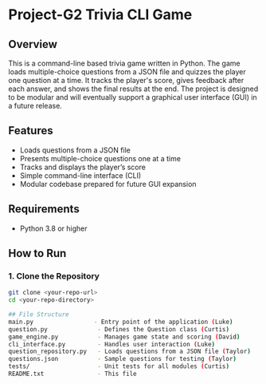 # Project-G2 Trivia CLI Game

## Overview
This is a command-line based trivia game written in Python. The game loads multiple-choice questions from a JSON file and quizzes the player one question at a time. It tracks the player's score, gives feedback after each answer, and shows the final results at the end. The project is designed to be modular and will eventually support a graphical user interface (GUI) in a future release.

## Features
- Loads questions from a JSON file
- Presents multiple-choice questions one at a time
- Tracks and displays the player’s score
- Simple command-line interface (CLI)
- Modular codebase prepared for future GUI expansion

## Requirements
- Python 3.8 or higher

## How to Run

### 1. Clone the Repository
```bash
git clone <your-repo-url>
cd <your-repo-directory>

## File Structure
main.py                 - Entry point of the application (Luke)
question.py              - Defines the Question class (Curtis)
game_engine.py           - Manages game state and scoring (David)
cli_interface.py         - Handles user interaction (Luke)
question_repository.py   - Loads questions from a JSON file (Taylor)
questions.json           - Sample questions for testing (Taylor)
tests/                   - Unit tests for all modules (Curtis)
README.txt               - This file
